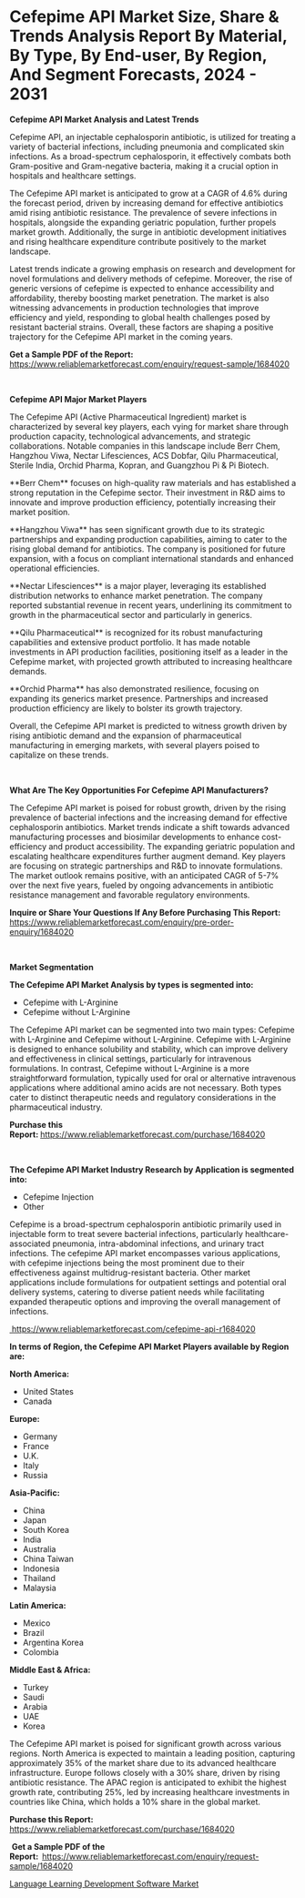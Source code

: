 <p><h1>Cefepime API Market Size, Share & Trends Analysis Report By Material, By Type, By End-user, By Region, And Segment Forecasts, 2024 - 2031</h1></p><p><strong>Cefepime API Market Analysis and Latest Trends</strong></p>
<p><p>Cefepime API, an injectable cephalosporin antibiotic, is utilized for treating a variety of bacterial infections, including pneumonia and complicated skin infections. As a broad-spectrum cephalosporin, it effectively combats both Gram-positive and Gram-negative bacteria, making it a crucial option in hospitals and healthcare settings.</p><p>The Cefepime API market is anticipated to grow at a CAGR of 4.6% during the forecast period, driven by increasing demand for effective antibiotics amid rising antibiotic resistance. The prevalence of severe infections in hospitals, alongside the expanding geriatric population, further propels market growth. Additionally, the surge in antibiotic development initiatives and rising healthcare expenditure contribute positively to the market landscape.</p><p>Latest trends indicate a growing emphasis on research and development for novel formulations and delivery methods of cefepime. Moreover, the rise of generic versions of cefepime is expected to enhance accessibility and affordability, thereby boosting market penetration. The market is also witnessing advancements in production technologies that improve efficiency and yield, responding to global health challenges posed by resistant bacterial strains. Overall, these factors are shaping a positive trajectory for the Cefepime API market in the coming years.</p></p>
<p><strong>Get a Sample PDF of the Report:&nbsp;</strong> <a href="https://www.reliablemarketforecast.com/enquiry/request-sample/1684020?utm_campaign=1888&utm_medium=2&utm_source=Github&utm_content=ia&utm_term=30122024&utm_id=cefepime-api">https://www.reliablemarketforecast.com/enquiry/request-sample/1684020</a></p>
<p>&nbsp;</p>
<p><strong>Cefepime API Major Market Players</strong></p>
<p><p>The Cefepime API (Active Pharmaceutical Ingredient) market is characterized by several key players, each vying for market share through production capacity, technological advancements, and strategic collaborations. Notable companies in this landscape include Berr Chem, Hangzhou Viwa, Nectar Lifesciences, ACS Dobfar, Qilu Pharmaceutical, Sterile India, Orchid Pharma, Kopran, and Guangzhou Pi & Pi Biotech.</p><p>**Berr Chem** focuses on high-quality raw materials and has established a strong reputation in the Cefepime sector. Their investment in R&D aims to innovate and improve production efficiency, potentially increasing their market position.</p><p>**Hangzhou Viwa** has seen significant growth due to its strategic partnerships and expanding production capabilities, aiming to cater to the rising global demand for antibiotics. The company is positioned for future expansion, with a focus on compliant international standards and enhanced operational efficiencies.</p><p>**Nectar Lifesciences** is a major player, leveraging its established distribution networks to enhance market penetration. The company reported substantial revenue in recent years, underlining its commitment to growth in the pharmaceutical sector and particularly in generics.</p><p>**Qilu Pharmaceutical** is recognized for its robust manufacturing capabilities and extensive product portfolio. It has made notable investments in API production facilities, positioning itself as a leader in the Cefepime market, with projected growth attributed to increasing healthcare demands.</p><p>**Orchid Pharma** has also demonstrated resilience, focusing on expanding its generics market presence. Partnerships and increased production efficiency are likely to bolster its growth trajectory.</p><p>Overall, the Cefepime API market is predicted to witness growth driven by rising antibiotic demand and the expansion of pharmaceutical manufacturing in emerging markets, with several players poised to capitalize on these trends.</p></p>
<p>&nbsp;</p>
<p><strong>What Are The Key Opportunities For Cefepime API Manufacturers?</strong></p>
<p><p>The Cefepime API market is poised for robust growth, driven by the rising prevalence of bacterial infections and the increasing demand for effective cephalosporin antibiotics. Market trends indicate a shift towards advanced manufacturing processes and biosimilar developments to enhance cost-efficiency and product accessibility. The expanding geriatric population and escalating healthcare expenditures further augment demand. Key players are focusing on strategic partnerships and R&D to innovate formulations. The market outlook remains positive, with an anticipated CAGR of 5-7% over the next five years, fueled by ongoing advancements in antibiotic resistance management and favorable regulatory environments.</p></p>
<p><strong>Inquire or Share Your Questions If Any Before Purchasing This Report:</strong> <a href="https://www.reliablemarketforecast.com/enquiry/pre-order-enquiry/1684020?utm_campaign=1888&utm_medium=2&utm_source=Github&utm_content=ia&utm_term=30122024&utm_id=cefepime-api">https://www.reliablemarketforecast.com/enquiry/pre-order-enquiry/1684020</a></p>
<p>&nbsp;</p>
<p><strong>Market Segmentation</strong></p>
<p><strong>The Cefepime API Market Analysis by types is segmented into:</strong></p>
<p><ul><li>Cefepime with L-Arginine</li><li>Cefepime without L-Arginine</li></ul></p>
<p><p>The Cefepime API market can be segmented into two main types: Cefepime with L-Arginine and Cefepime without L-Arginine. Cefepime with L-Arginine is designed to enhance solubility and stability, which can improve delivery and effectiveness in clinical settings, particularly for intravenous formulations. In contrast, Cefepime without L-Arginine is a more straightforward formulation, typically used for oral or alternative intravenous applications where additional amino acids are not necessary. Both types cater to distinct therapeutic needs and regulatory considerations in the pharmaceutical industry.</p></p>
<p><strong>Purchase this Report:&nbsp;</strong><a href="https://www.reliablemarketforecast.com/purchase/1684020?utm_campaign=1888&utm_medium=2&utm_source=Github&utm_content=ia&utm_term=30122024&utm_id=cefepime-api">https://www.reliablemarketforecast.com/purchase/1684020</a></p>
<p>&nbsp;</p>
<p><strong>The Cefepime API Market Industry Research by Application is segmented into:</strong></p>
<p><ul><li>Cefepime Injection</li><li>Other</li></ul></p>
<p><p>Cefepime is a broad-spectrum cephalosporin antibiotic primarily used in injectable form to treat severe bacterial infections, particularly healthcare-associated pneumonia, intra-abdominal infections, and urinary tract infections. The cefepime API market encompasses various applications, with cefepime injections being the most prominent due to their effectiveness against multidrug-resistant bacteria. Other market applications include formulations for outpatient settings and potential oral delivery systems, catering to diverse patient needs while facilitating expanded therapeutic options and improving the overall management of infections.</p></p>
<p><a href="https://www.reliablemarketforecast.com/cefepime-api-r1684020?utm_campaign=1888&utm_medium=2&utm_source=Github&utm_content=ia&utm_term=30122024&utm_id=cefepime-api">&nbsp;https://www.reliablemarketforecast.com/cefepime-api-r1684020</a></p>
<p><strong>In terms of Region, the Cefepime API Market Players available by Region are:</strong></p>
<p>
    <p> <strong> North America: </strong>
        <ul>
            <li>United States</li>
            <li>Canada</li>
        </ul>
        </p> 
    <p> <strong> Europe: </strong>
        <ul>
            <li>Germany</li>
            <li>France</li>
            <li>U.K.</li>
            <li>Italy</li>
            <li>Russia</li>
        </ul>
        </p> 
    <p> <strong> Asia-Pacific: </strong>
        <ul>
            <li>China</li>
            <li>Japan</li>
            <li>South Korea</li>
            <li>India</li>
            <li>Australia</li>
            <li>China Taiwan</li>
            <li>Indonesia</li>
            <li>Thailand</li>
            <li>Malaysia</li>
        </ul>
        </p> 
    <p> <strong> Latin America: </strong>
        <ul>
            <li>Mexico</li>
            <li>Brazil</li>
            <li>Argentina Korea</li>
            <li>Colombia</li>
        </ul>
        </p> 
    <p> <strong> Middle East & Africa: </strong>
        <ul>
            <li>Turkey</li>
            <li>Saudi</li>
            <li>Arabia</li>
            <li>UAE</li>
            <li>Korea</li>
        </ul>
    </p>
    </p>
<p><p>The Cefepime API market is poised for significant growth across various regions. North America is expected to maintain a leading position, capturing approximately 35% of the market share due to its advanced healthcare infrastructure. Europe follows closely with a 30% share, driven by rising antibiotic resistance. The APAC region is anticipated to exhibit the highest growth rate, contributing 25%, led by increasing healthcare investments in countries like China, which holds a 10% share in the global market.</p></p>
<p><strong>Purchase this Report: </strong><a href="https://www.reliablemarketforecast.com/purchase/1684020?utm_campaign=1888&utm_medium=2&utm_source=Github&utm_content=ia&utm_term=30122024&utm_id=cefepime-api">https://www.reliablemarketforecast.com/purchase/1684020</a></p>
<p>&nbsp;<strong>Get a Sample PDF of the Report:&nbsp;&nbsp;</strong><a href="https://www.reliablemarketforecast.com/enquiry/request-sample/1684020?utm_campaign=1888&utm_medium=2&utm_source=Github&utm_content=ia&utm_term=30122024&utm_id=cefepime-api">https://www.reliablemarketforecast.com/enquiry/request-sample/1684020</a></p>
<p><strong></strong></p>
<p><p><a href="https://github.com/gulaimolin/Market-Research-Report-List-6/blob/main/language-learning-development-software-market.md?utm_campaign=1888&utm_medium=2&utm_source=Github&utm_content=ia&utm_term=30122024&utm_id=cefepime-api">Language Learning Development Software Market</a></p></p>